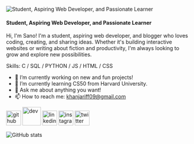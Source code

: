 ![Student, Aspiring Web Developer, and Passionate Learner](https://pbs.twimg.com/profile_banners/1824656707957690373/1723867726/1080x360)

#### Student, Aspiring Web Developer, and Passionate Learner

Hi, I'm Sano! I'm a student, aspiring web developer, and blogger who loves coding, creating, and sharing ideas. Whether it's building interactive websites or writing about fiction and productivity, I'm always looking to grow and explore new possibilities.

Skills: C / SQL / PYTHON / JS / HTML / CSS

- 🔭 I’m currently working on new and fun projects! 
- 🌱 I’m currently learning CS50 from Harvard University. 
- 💬 Ask me about anything you want! 
- 📫 How to reach me: khanjariff09@gmail.com 


[<img src='https://cdn.jsdelivr.net/npm/simple-icons@3.0.1/icons/github.svg' alt='github' height='40'>](https://github.com/Naseeb09)  [<img src='https://cdn.jsdelivr.net/npm/simple-icons@3.0.1/icons/dev-dot-to.svg' alt='dev' height='50'>](https://dev.to/https://dev.to/naseeb_09)  [<img src='https://cdn.jsdelivr.net/npm/simple-icons@3.0.1/icons/linkedin.svg' alt='linkedin' height='40'>](https://www.linkedin.com/in/www.linkedin.com/in/khan-jariff/)  [<img src='https://cdn.jsdelivr.net/npm/simple-icons@3.0.1/icons/instagram.svg' alt='instagram' height='40'>](https://www.instagram.com/sano.yz/)  [<img src='https://cdn.jsdelivr.net/npm/simple-icons@3.0.1/icons/twitter.svg' alt='twitter' height='40'>](https://twitter.com/naseeb_09)  

![GitHub stats](https://github-readme-stats.vercel.app/api?username=Naseeb09&show_icons=true)  

